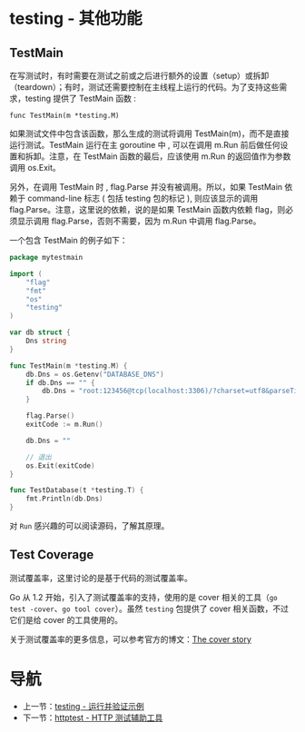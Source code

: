 # testing - 其他功能 #

## TestMain

在写测试时，有时需要在测试之前或之后进行额外的设置（setup）或拆卸（teardown）；有时，测试还需要控制在主线程上运行的代码。为了支持这些需求，testing 提供了 TestMain 函数 :

	func TestMain(m *testing.M)

如果测试文件中包含该函数，那么生成的测试将调用 TestMain(m)，而不是直接运行测试。TestMain 运行在主 goroutine 中 , 可以在调用 m.Run 前后做任何设置和拆卸。注意，在 TestMain 函数的最后，应该使用 m.Run 的返回值作为参数调用 os.Exit。

另外，在调用 TestMain 时 , flag.Parse 并没有被调用。所以，如果 TestMain 依赖于 command-line 标志 ( 包括 testing 包的标记 ), 则应该显示的调用 flag.Parse。注意，这里说的依赖，说的是如果 TestMain 函数内依赖 flag，则必须显示调用 flag.Parse，否则不需要，因为 m.Run 中调用 flag.Parse。

一个包含 TestMain 的例子如下：

```go
package mytestmain

import (  
	"flag"
	"fmt"
	"os"
	"testing"
)

var db struct {  
	Dns string
}

func TestMain(m *testing.M) {
	db.Dns = os.Getenv("DATABASE_DNS")
	if db.Dns == "" {
		db.Dns = "root:123456@tcp(localhost:3306)/?charset=utf8&parseTime=True&loc=Local"
	}

	flag.Parse()
	exitCode := m.Run()

	db.Dns = ""

	// 退出
	os.Exit(exitCode)
}

func TestDatabase(t *testing.T) {
	fmt.Println(db.Dns)
}
```

对 `Run` 感兴趣的可以阅读源码，了解其原理。

## Test Coverage

测试覆盖率，这里讨论的是基于代码的测试覆盖率。

Go 从 1.2 开始，引入了测试覆盖率的支持，使用的是 cover 相关的工具（`go test -cover`、`go tool cover`）。虽然  `testing` 包提供了 cover 相关函数，不过它们是给 cover 的工具使用的。

关于测试覆盖率的更多信息，可以参考官方的博文：[The cover story](https://blog.golang.org/cover)

# 导航 #

- 上一节：[testing - 运行并验证示例](09.4.md)
- 下一节：[httptest - HTTP 测试辅助工具](09.6.md)
